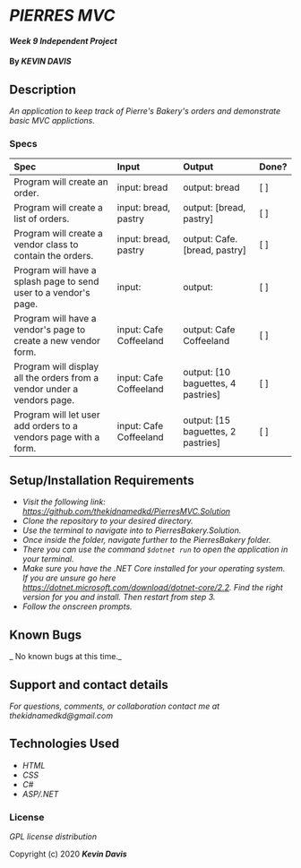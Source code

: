 # _PIERRES MVC_

#### _Week 9 Independent Project_

#### By _**KEVIN DAVIS**_

## Description

_An application to keep track of Pierre's Bakery's orders and demonstrate basic MVC applictions._

### Specs
| Spec | Input | Output | Done? |
| :-------------     | :------------- | :------------- | :------------- | 
| Program will create an order. | input: bread | output: bread | [ ] |
| Program will create a list of orders. | input: bread, pastry | output: [bread, pastry] | [ ] |
| Program will create a vendor class to contain the orders. | input: bread, pastry | output: Cafe.[bread, pastry] | [ ] |
| Program will have a splash page to send user to a vendor's page. | input:  | output:  | [ ] |
| Program will have a vendor's page to create a new vendor form. | input: Cafe Coffeeland | output: Cafe Coffeeland | [ ] |
| Program will display all the orders from a vendor under a vendors page. | input: Cafe Coffeeland | output: [10 baguettes, 4 pastries] | [ ] |
| Program will let user add orders to a vendors page with a form. | input: Cafe Coffeeland | output: [15 baguettes, 2 pastries] | [ ] |


## Setup/Installation Requirements

* _Visit the following link: https://github.com/thekidnamedkd/PierresMVC.Solution_
* _Clone the repository to your desired directory._
* _Use the terminal to navigate into to PierresBakery.Solution._
* _Once inside the folder, navigate further to the PierresBakery folder._
* _There you can use the command ```$dotnet run``` to open the application in your terminal._
* _Make sure you have the .NET Core installed for your operating system. If you are unsure go here https://dotnet.microsoft.com/download/dotnet-core/2.2. Find the right version for you and install. Then restart from step 3._
* _Follow the onscreen prompts._


## Known Bugs

_ No known bugs at this time._

## Support and contact details

_For questions, comments, or collaboration contact me at thekidnamedkd@gmail.com_

## Technologies Used

* _HTML_
* _CSS_
* _C#_
* _ASP/.NET_

### License

*GPL license distribution*

Copyright (c) 2020 **_Kevin Davis_**